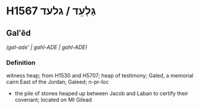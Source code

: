 # H1567 גַּלְעֵד / גלעד

## Galʻêd

_(gal-ade' | ɡahl-ADE | ɡahl-ADE)_

### Definition

witness heap; from H1530 and H5707; heap of testimony; Galed, a memorial cairn East of the Jordan; Galeed; n-pr-loc

- the pile of stones heaped up between Jacob and Laban to certify their covenant; located on Mt Gilead
